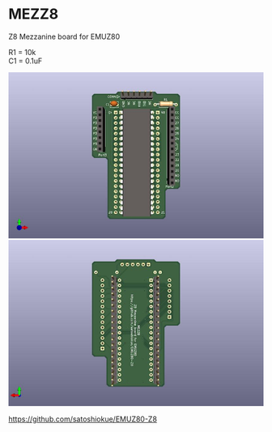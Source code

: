 # MEZZ8
Z8 Mezzanine board for EMUZ80

R1 = 10k  
C1 = 0.1uF  

![MEZZ8 PCB TOP](https://github.com/satoshiokue/MEZZ8/blob/main/imgs/MEZZ8_top.jpg)
![MEZZ8 PCB BOTTOM](https://github.com/satoshiokue/MEZZ8/blob/main/imgs/MEZZ8_bottom.jpg)

https://github.com/satoshiokue/EMUZ80-Z8
